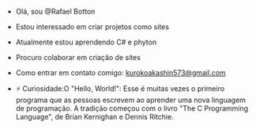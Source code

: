 - Olá, sou @Rafael Botton

- Estou interessado em criar projetos como sites

- Atualmente estou aprendendo C# e phyton

-  Procuro colaborar em criação de sites

-  Como entrar em contato comigo: kurokoakashin573@gmail.com

- ⚡ Curiosidade:O "Hello, World!": Esse é muitas vezes o primeiro programa que as pessoas escrevem ao aprender uma nova linguagem de programação.
  A tradição começou com o livro "The C Programming Language", de Brian Kernighan e Dennis Ritchie.

<!---
AkiraBotton/AkiraBotton is a ✨ special ✨ repository because its `README.md` (this file) appears on your GitHub profile.
You can click the Preview link to take a look at your changes.
--->
